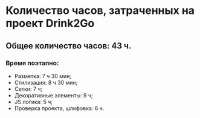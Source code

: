 # Количество часов, затраченных на проект Drink2Go

## Общее количество часов: 43 ч.

### Время поэтапно:

* Разметка: 7 ч 30 мин;
* Стилизация: 8 ч 30 мин;
* Сетки: 7 ч;
* Декоративные элементы: 9 ч;
* JS логика: 5 ч;
* Проверка проекта, шлифовка: 6 ч.

